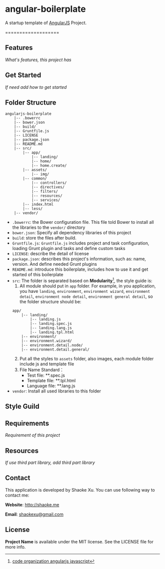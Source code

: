 # angular-boilerplate

A startup template of [AngularJS](http://angularjs.org) Project.

===================

## Features
_What's features, this project has_

## Get Started
_If need add how to get started_

## Folder Structure


```
angularjs-boilerplate
    |-- .bowerrc
    |-- bower.json
    |-- build/
    |-- Gruntfile.js
    |-- LICENSE
    |-- package.json
    |-- README.md
    |-- src/
        |-- app/
            |-- landing/
            |-- home/
            |-- home.create/
        |-- assets/
            |-- img/
        |-- common/
            |-- controllers/
            |-- directives/
            |-- filters/
            |-- resources/
            |-- services/
        |-- index.html
        |-- less/
    |-- vendor/
```

*  `.bowerrc`: the Bower configuration file. This file told Bower to install all the libraries to the `vendor/` directory
*  `bower.json`: Specify all dependency libraries of this project
*  `build`: store the files after build.
*  `Gruntfile.js`: `Gruntfile.js` includes project and task configuration, loading Grunt plugin and tasks and define custom tasks
*  `LICENSE`: describe the detail of license
*  `package.json`: describes this project's information, such as: name, version. And define needed Grunt plugins
* `README.md`:  introduce this boilerplate, includes how to use it and get started of this boilerplate
* `src`: The folder is separated based on __Modularity__[^1], the style guide is:
    1. All  module should put in `app` folder. For example, in you application, you have `landing`, `environment`, `environment wizard`, `environment detail`, `environment node detail`, `environment general detail`, so the folder structure should be: 
  >    
    ```
    app/
        |-- landing/
            |-- landing.js
            |-- landing.spec.js
            |-- landing.lang.js
            |-- landing.tpl.html
        |-- environment/
        |-- environment.wizard/
        |-- environment.detail.node/
        |-- environment.detail.general/
    ```
    2. Put all the styles to `assets` folder, also images, each module folder include js and template file
    3. File Name Standard：
        * Test file:          **.spec.js
        * Template file: **.tpl.html
        * Language file: **.lang.js
 * `vendor`:  Install all used libraries to this folder


[^1]: [code organization angularjs javascript](http://cliffmeyers.com/blog/2013/4/21/code-organization-angularjs-javascript)
[^2]: Why I do it like this?

## Style Guild


## Requirements
_Requirement of this project_

## Resources
_If use third part library, add third part library_

## Contact
This application is developed by Shaoke Xu. You can use following way to contact me:

**Website**: <http://shaoke.me>

**Email**: [ shaokexu@gmail.com ](shaokexu@gmail.com)

## License
**Project Name** is available under the MIT license. See the LICENSE file for more info.